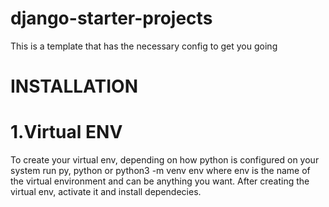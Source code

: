 # django-starter-projects
This is a template that has the necessary config to get you going

# INSTALLATION

# 1.Virtual ENV
To create your virtual env, depending on how python is configured on your system run py, python or python3 -m venv env where env is the name of the virtual environment and can be anything you want. After creating the virtual env, activate it and install dependecies.
